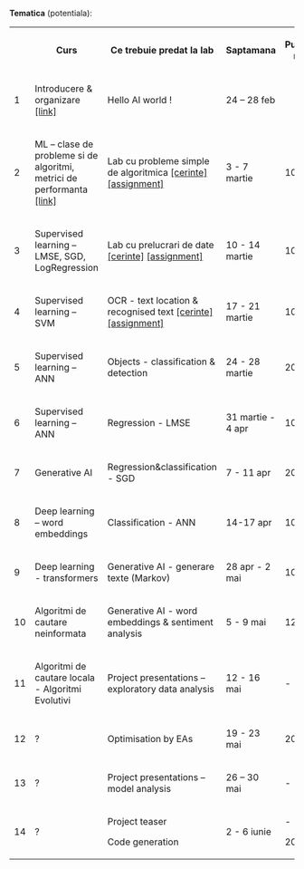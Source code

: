 
**Tematica** (potentiala):

<table><tbody><tr><th></th><th><p>Curs</p></th><th><p>Ce trebuie predat la lab</p></th><th><p>Saptamana</p></th><th><p>Punctaj min</p></th><th><p>Punctaj max</p></th></tr>

<tr><td><p>1</p></td><td><p>Introducere &amp; organizare
<a href="https://github.com/lauradiosan/AI-UBB/blob/main/2024-2025/lectures/00_admin.pdf" target="_blank">[link]</a>
</p></td><td><p>Hello AI world&nbsp;! </p></td><td><p>24 – 28 feb</p></td><td></td><td></td></tr>

<tr><td><p>2</p></td><td><p>ML – clase de probleme si de algoritmi, metrici de performanta
<a href="https://github.com/lauradiosan/AI-UBB/blob/main/2024-2025/lectures/01_ML_intro.pdf" target="_blank">[link]</a>
</p></td><td><p>Lab cu probleme simple de algoritmica 
<a href="https://github.com/lauradiosan/AI-UBB/blob/main/2024-2025/labs/lab01/AI-lab01.md" target="_blank">[cerinte]</a>
<a href="https://classroom.github.com/a/I-QTwKAG" target="_blank">[assignment]</a>
</p>
</td><td><p>3 - 7 martie</p></td><td><p>100</p></td><td><p>300</p></td></tr>

<tr><td><p>3</p></td><td><p>Supervised learning – LMSE, SGD, LogRegression
<!-- <a href="https://github.com/lauradiosan/AI-UBB/blob/main/2024-2025/lectures/02_ML_LS_GD.pdf" target="_blank">[link]</a> -->
</p></td><td>
<p>Lab cu prelucrari de date 
<a href="https://github.com/lauradiosan/AI-UBB/blob/main/2024-2025/labs/lab02/AI-lab02.md" target="_blank">[cerinte]</a>
<a href="https://classroom.github.com/a/4cJqF44N" target="_blank">[assignment]</a>
</p></td><td><p>10 - 14 martie</p></td><td><p>100</p></td><td><p>200</p></td></tr>

<tr><td><p>4</p></td><td><p>Supervised learning – SVM
<!-- <a href="https://github.com/lauradiosan/AI-UBB/blob/main/2024-2025/lectures/03_ML_SVM.pdf" target="_blank">[link]</a> -->
</p></td><td>
<p> OCR - text location &amp; recognised text 
<a href="https://github.com/lauradiosan/AI-UBB/blob/main/2024-2025/labs/lab03/AI-lab03.md" target="_blank">[cerinte]</a>
<a href="https://classroom.github.com/a/_bDoOPzk" target="_blank">[assignment]</a>
</p></td><td><p>17 - 21 martie</p></td><td><p>100</p></td><td><p>500</p></td></tr>

<tr><td><p>5</p></td><td><p>Supervised learning – ANN
<!-- <a href="https://github.com/lauradiosan/AI-UBB/blob/main/2024-2025/lectures/04_ML_ANN.pdf" target="_blank">[link]</a> -->
</p></td><td><p>Objects - classification &amp; detection 
<!-- <a href="https://github.com/lauradiosan/AI-UBB/blob/main/2024-2025/labs/lab04/AI-lab04.md" target="_blank">[cerinte]</a> -->
<!-- <a href="https://classroom.github.com/a/9ppFi3ge" target="_blank">[assignment]</a> -->
</p></td><td><p>24 - 28 martie</p></td><td><p>200</p></td><td><p>400</p></td></tr>

<tr><td><p>6</p></td><td><p>Supervised learning – ANN
<!-- <a href="https://github.com/lauradiosan/AI-UBB/blob/main/2024-2025/lectures/annAndCnns.ipynb" target="_blank">[link exemplu]</a> -->
</p>
</td><td><p>Regression - LMSE
<!-- <a href="https://github.com/lauradiosan/AI-UBB/blob/main/2024-2025/labs/lab05/AI-lab05.md" target="_blank">[cerinte]</a> -->
<!-- <a href="https://classroom.github.com/a/ip9t_kt8" target="_blank">[assignment]</a> -->
</p></td><td><p>31 martie - 4 apr</p></td><td><p>100</p></td><td><p>400</p></td></tr>

<tr><td><p>7</p></td><td><p>Generative AI 
<!-- <a href="https://github.com/lauradiosan/AI-UBB/blob/main/2024-2025/lectures/05_GenerativeAI_part1.pdf" target="_blank">[part1]</a>
<a href="https://github.com/lauradiosan/AI-UBB/blob/main/2024-2025/lectures/05_GenerativeAI_part2.pdf" target="_blank">[part2]</a>
<a href="https://github.com/lauradiosan/AI-UBB/blob/main/2024-2025/lectures/05_GenerativeAI_part3_PrezentareLanturiMarkov 1.pdf" target="_blank">[part3]</a> -->
</p></td><td><p>Regression&classification - SGD
<!-- <a href="https://github.com/lauradiosan/AI-UBB/blob/main/2024-2025/labs/lab06/AI-lab06.md" target="_blank">[cerinte]</a>
<a href="https://classroom.github.com/a/yCr7DjaN" target="_blank">[assignment]</a> -->
</p></td><td><p>7 - 11 apr</p></td><td><p>200</p></td><td><p>600</p></td></tr>

<tr><td><p>8</p></td><td><p>Deep learning – word embeddings 
<!-- <a href="https://github.com/lauradiosan/AI-UBB/blob/main/2024-2025/lectures/06_Word2Vec.pdf" target="_blank">[link] -->
</p></td><td><p>Classification - ANN
<!-- <a href="https://github.com/lauradiosan/AI-UBB/blob/main/2024-2025/labs/lab07/AI-lab07.md" target="_blank">[cerinte]</a> -->
<!-- <a href="https://classroom.github.com/a/_hAWeW7T" target="_blank">[assignment]</a> -->
</p></td><td><p>14-17 apr</p></td><td><p>100</p></td><td><p>700</p></td></tr>

<tr><td><p>9</p></td><td><p>Deep learning - transformers
<!-- <a href="https://github.com/lauradiosan/AI-UBB/blob/main/2024-2025/lectures/07_transformer.pptx" target="_blank">[link] -->
</p></td><td><p>Generative AI - generare texte (Markov)
<!-- <a href="https://github.com/lauradiosan/AI-UBB/blob/main/2024-2025/labs/lab08/AI-lab08.md" target="_blank">[cerinte]</a> -->
<!-- <a href="https://classroom.github.com/a/obwaVMkJ" target="_blank">[assignment]</a> -->
 </p></td><td><p>28 apr - 2 mai</p></td><td><p>100</p></td><td><p>700</p></td></tr>

<tr><td><p>10</p></td><td><p>Algoritmi de cautare neinformata
<!-- <a href="https://github.com/lauradiosan/AI-UBB/blob/main/2024-2025/lectures/08_search_uninformed.pdf" target="_blank">[link] -->
 </p></td><td><p>Generative AI - word embeddings & sentiment analysis 
<!-- <a href="https://github.com/lauradiosan/AI-UBB/blob/main/2024-2025/labs/lab09/AI-lab09.md" target="_blank">[cerinte]</a> -->
<!-- <a href="https://classroom.github.com/a/XmLHMsHE" target="_blank">[assignment]</a> -->
</p></td><td><p>5 - 9 mai</p></td><td><p>120</p></td><td><p>450</p></td></tr>

<tr><td><p>11</p></td><td><p>Algoritmi de cautare locala - Algoritmi Evolutivi
<!-- <a href="https://github.com/lauradiosan/AI-UBB/blob/main/2024-2025/lectures/09_localSarch_EA.pdf" target="_blank">[link] -->
</p></td><td><p>Project presentations – exploratory data analysis
<!-- <a href="https://github.com/lauradiosan/AI-UBB/blob/main/2024-2025/labs/projects.md" target="_blank">[cerinte]</a> -->
<!-- <a href="https://classroom.github.com/a/y9E76g34" target="_blank">[assignment]</a> -->
</td><td><p>12 - 16 mai</p></td><td><p> - </p></td><td><p>200</p></td></tr>

<tr><td><p>12</p></td><td><p> ? </p></td><td><p> 
<p>Optimisation by EAs
<!-- <a href="https://github.com/lauradiosan/AI-UBB/blob/main/2024-2025/labs/lab10/AI-lab10.md" target="_blank">[cerinte]</a> -->
<!-- <a href="https://classroom.github.com/a/m2Z_xCfn" target="_blank">[assignment]</a> -->
</p></td><td><p>19 - 23 mai</p></td><td><p>200</p></td><td><p>500</p></td></tr>

<tr><td><p>13</p></td><td><p> ? </p></td><td><p>Project presentations – model analysis
<!-- <a href="https://github.com/lauradiosan/AI-UBB/blob/main/2024-2025/labs/projects.md" target="_blank">[cerinte]</a> -->
<!-- <a href="https://classroom.github.com/a/y9E76g34" target="_blank">[assignment]</a> -->
</p></td><td><p>26 – 30 mai</p></td><td><p>- </p></td><td><p>600</p></td></tr>

<tr><td><p>14</p></td><td><p> ? </p></td><td>
<p> Project teaser</p>
</p>
<p>Code generation
<!-- <a href="https://github.com/lauradiosan/AI-UBB/blob/main/2024-2025/labs/lab11/AI-lab11.md" target="_blank">[cerinte]</a> -->
<!-- <a href="https://classroom.github.com/a/Elx-GoMK" target="_blank">[assignment]</a> -->
</p>
</td><td><p>2 - 6 iunie</p></td><td><p> - </p><p> 200 </p></td><td><p> 200</p><p> 600</p></td></tr>

</tbody></table>
